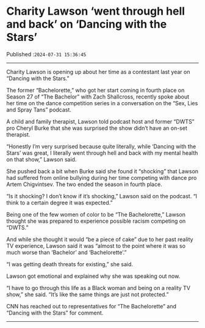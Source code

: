 # Charity Lawson ‘went through hell and back’ on ‘Dancing with the Stars’

Published :`2024-07-31 15:36:45`

---

Charity Lawson is opening up about her time as a contestant last year on “Dancing with the Stars.”

The former “Bachelorette,” who got her start coming in fourth place on Season 27 of “The Bachelor” with Zach Shallcross, recently spoke about her time on the dance competition series in a conversation on the “Sex, Lies and Spray Tans” podcast.

A child and family therapist, Lawson told podcast host and former “DWTS” pro Cheryl Burke that she was surprised the show didn’t have an on-set therapist.

“Honestly I’m very surprised because quite literally, while ‘Dancing with the Stars’ was great, I literally went through hell and back with my mental health on that show,” Lawson said.

She pushed back a bit when Burke said she found it “shocking” that Lawson had suffered from online bullying during her time competing with dance pro Artem Chigvintsev. The two ended the season in fourth place.

“Is it shocking? I don’t know if it’s shocking,” Lawson said on the podcast. “I think to a certain degree it was expected.”

Being one of the few women of color to be “The Bachelorette,” Lawson thought she was prepared to experience possible racism competing on “DWTS.”

And while she thought it would “be a piece of cake” due to her past reality TV experience, Lawson said it was “almost to the point where it was so much worse than ‘Bachelor’ and ‘Bachelorette’.”

“I was getting death threats for existing,” she said.

Lawson got emotional and explained why she was speaking out now.

“I have to go through this life as a Black woman and being on a reality TV show,” she said. “It’s like the same things are just not protected.”

CNN has reached out to representatives for “The Bachelorette” and “Dancing with the Stars” for comment.

---

